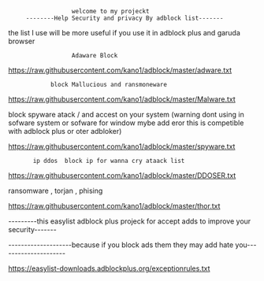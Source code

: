                       welcome to my projeckt
         --------Help Security and privacy By adblock list-------
the list I use will be more useful if you use it in adblock plus and garuda browser
            
                        
                      Adaware Block
                        
https://raw.githubusercontent.com/kano1/adblock/master/adware.txt

                block Mallucious and ransmoneware     

https://raw.githubusercontent.com/kano1/adblock/master/Malware.txt

block spyware atack / and accest on your system (warning dont using in sofware system or sofware for window mybe add eror this is competible with adblock plus or oter adbloker)

https://raw.githubusercontent.com/kano1/adblock/master/spyware.txt

           ip ddos  block ip for wanna cry ataack list           

https://raw.githubusercontent.com/kano1/adblock/master/DDOSER.txt
 
ransomware , torjan , phising

https://raw.githubusercontent.com/kano1/adblock/master/thor.txt

 
---------this easylist adblock plus projeck for accept adds to improve your security-------          

--------------------because if you block ads them they may add hate you---------------------

https://easylist-downloads.adblockplus.org/exceptionrules.txt
                
